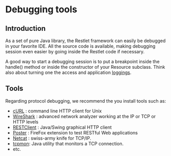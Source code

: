 # Debugging tools

## Introduction

As a set of pure Java library, the Restlet framework can easily be
debugged in your favorite IDE. All the source code is available, making
debugging session even easier by going inside the Restlet code if
necessary.

A good way to start a debugging session is to put a breakpoint inside
the handle() method or inside the constructor of your Resource subclass.
Think also about turning one the access and application
[loggings](/learn/guide/2.1#/13-restlet/275-restlet/311-restlet/101-restlet.html "Logging").

## Tools

Regarding protocol debugging, we recommend the you install tools such
as:

-   [cURL](http://curl.haxx.se/)
    : command line HTTP client for Unix
-   [WireShark](http://www.wireshark.org/)
    : advanced network analyzer working at the IP or TCP or HTTP levels
-   [RESTClient](http://code.google.com/p/rest-client/)
    : Java/Swing graphical HTTP client
-   [Poster](http://code.google.com/p/poster-extension/)
    : FireFox extension to test RESTful Web applications
-   [Netcat](http://netcat.sourceforge.net/)
    : swiss-army knife for TCP/IP.
-   [tcpmon](https://tcpmon.dev.java.net/):
    Java utility that monitors a TCP connection.
-   etc.

